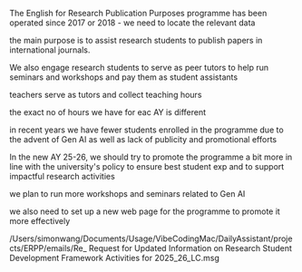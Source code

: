 The English for Research Publication Purposes programme has been operated since 2017 or 2018 - we need to locate the relevant data

the main purpose is to assist research students to publish papers in international journals.

We also engage research students to serve as peer tutors to help run seminars and workshops and pay them as student assistants 

teachers serve as tutors and collect teaching hours 

the exact no of hours we have for eac AY is different 

in recent years we have fewer students enrolled in the programme due to the advent of Gen AI as well as lack of publicity and promotional efforts

In the new AY 25-26, we should try to promote the programme a bit more in line with the university's policy to ensure best student exp and to support impactful research activities 

we plan to run more workshops and seminars related to Gen AI 

we also need to set up a new web page for the programme to promote it more effectively

/Users/simonwang/Documents/Usage/VibeCodingMac/DailyAssistant/projects/ERPP/emails/Re_ Request for Updated Information on Research Student Development Framework Activities for 2025_26_LC.msg

